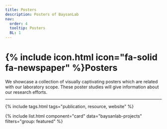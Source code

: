 ```yaml
---
title: Posters
description: Posters of BaysanLab
nav:
  order: 4
  tooltip: Posters
  BL: 1
---
```


# {% include icon.html icon="fa-solid fa-newspaper" %}Posters

We showcase a collection of visually captivating posters which are related with our laboratory scope. These poster studies will give information about our research efforts. 

---

{% include tags.html tags="publication, resource, website" %}

{% include list.html component="card" data="baysanlab-projects" filters="group: featured" %}